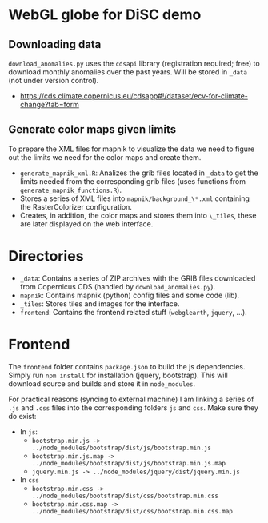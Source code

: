 

# WebGL globe for DiSC demo


## Downloading data

`download_anomalies.py` uses the `cdsapi` library (registration required; free)
to download monthly anomalies over the past years. Will be stored in `_data` (not
under version control).

* <https://cds.climate.copernicus.eu/cdsapp#!/dataset/ecv-for-climate-change?tab=form>

## Generate color maps given limits

To prepare the XML files for mapnik to visualize the data
we need to figure out the limits we need for the color maps and create them.

* `generate_mapnik_xml.R`: Analizes the grib files located in `_data` to get
    the limits needed from the corresponding grib files (uses functions
    from `generate_mapnik_functions.R`).
* Stores a series of XML files into `mapnik/background_\*.xml` containing
    the RasterColorizer configuration.
* Creates, in addition, the color maps and stores them into `\_tiles`, these
    are later displayed on the web interface.


# Directories

* `_data`: Contains a series of ZIP archives with the GRIB files downloaded
    from Copernicus CDS (handled by `download_anomalies.py`).
* `mapnik`: Contains mapnik (python) config files and some code (lib).
* `_tiles`: Stores tiles and images for the interface.
* `frontend`: Contains the frontend related stuff (`webglearth`, `jquery`, ...).

# Frontend

The `frontend` folder contains `package.json` to build the js dependencies.
Simply run `npm install` for installation (jquery, bootstrap). This will
download source and builds and store it in `node_modules`.

For practical reasons (syncing to external machine) I am linking a series
of `.js` and `.css` files into the corresponding folders `js` and `css`.
Make sure they do exist:

* In `js`:
    * `bootstrap.min.js -> ../node_modules/bootstrap/dist/js/bootstrap.min.js`
    * `bootstrap.min.js.map -> ../node_modules/bootstrap/dist/js/bootstrap.min.js.map`
    * `jquery.min.js -> ../node_modules/jquery/dist/jquery.min.js`
* In `css`
    * `bootstrap.min.css -> ../node_modules/bootstrap/dist/css/bootstrap.min.css`
    * `bootstrap.min.css.map -> ../node_modules/bootstrap/dist/css/bootstrap.min.css.map`



